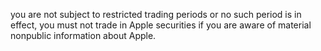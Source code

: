 you are not subject to restricted trading periods or no such period is in effect, you must not trade in
Apple securities if you are aware of material nonpublic information about Apple.